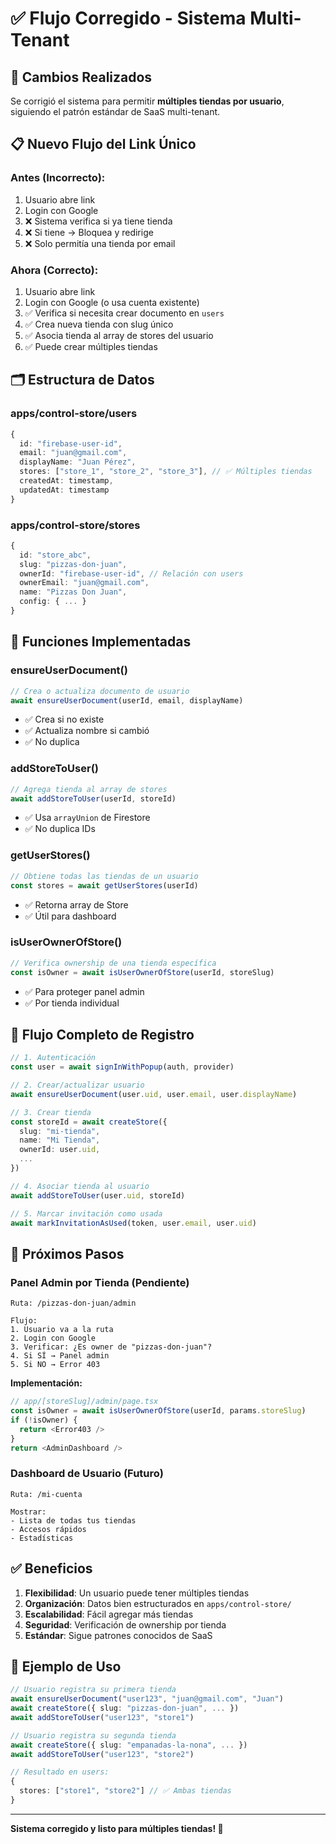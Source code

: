 # ✅ Flujo Corregido - Sistema Multi-Tenant

## 🎯 Cambios Realizados

Se corrigió el sistema para permitir **múltiples tiendas por usuario**, siguiendo el patrón estándar de SaaS multi-tenant.

## 📋 Nuevo Flujo del Link Único

### **Antes (Incorrecto):**
1. Usuario abre link
2. Login con Google
3. ❌ Sistema verifica si ya tiene tienda
4. ❌ Si tiene → Bloquea y redirige
5. ❌ Solo permitía una tienda por email

### **Ahora (Correcto):**
1. Usuario abre link
2. Login con Google (o usa cuenta existente)
3. ✅ Verifica si necesita crear documento en `users`
4. ✅ Crea nueva tienda con slug único
5. ✅ Asocia tienda al array de stores del usuario
6. ✅ Puede crear múltiples tiendas

## 🗂️ Estructura de Datos

### **apps/control-store/users**
```typescript
{
  id: "firebase-user-id",
  email: "juan@gmail.com",
  displayName: "Juan Pérez",
  stores: ["store_1", "store_2", "store_3"], // ✅ Múltiples tiendas
  createdAt: timestamp,
  updatedAt: timestamp
}
```

### **apps/control-store/stores**
```typescript
{
  id: "store_abc",
  slug: "pizzas-don-juan",
  ownerId: "firebase-user-id", // Relación con users
  ownerEmail: "juan@gmail.com",
  name: "Pizzas Don Juan",
  config: { ... }
}
```

## 🔧 Funciones Implementadas

### **ensureUserDocument()**
```typescript
// Crea o actualiza documento de usuario
await ensureUserDocument(userId, email, displayName)
```
- ✅ Crea si no existe
- ✅ Actualiza nombre si cambió
- ✅ No duplica

### **addStoreToUser()**
```typescript
// Agrega tienda al array de stores
await addStoreToUser(userId, storeId)
```
- ✅ Usa `arrayUnion` de Firestore
- ✅ No duplica IDs

### **getUserStores()**
```typescript
// Obtiene todas las tiendas de un usuario
const stores = await getUserStores(userId)
```
- ✅ Retorna array de Store
- ✅ Útil para dashboard

### **isUserOwnerOfStore()**
```typescript
// Verifica ownership de una tienda específica
const isOwner = await isUserOwnerOfStore(userId, storeSlug)
```
- ✅ Para proteger panel admin
- ✅ Por tienda individual

## 🚀 Flujo Completo de Registro

```typescript
// 1. Autenticación
const user = await signInWithPopup(auth, provider)

// 2. Crear/actualizar usuario
await ensureUserDocument(user.uid, user.email, user.displayName)

// 3. Crear tienda
const storeId = await createStore({
  slug: "mi-tienda",
  name: "Mi Tienda",
  ownerId: user.uid,
  ...
})

// 4. Asociar tienda al usuario
await addStoreToUser(user.uid, storeId)

// 5. Marcar invitación como usada
await markInvitationAsUsed(token, user.email, user.uid)
```

## 📱 Próximos Pasos

### **Panel Admin por Tienda** (Pendiente)
```
Ruta: /pizzas-don-juan/admin

Flujo:
1. Usuario va a la ruta
2. Login con Google
3. Verificar: ¿Es owner de "pizzas-don-juan"?
4. Si SÍ → Panel admin
5. Si NO → Error 403
```

**Implementación:**
```typescript
// app/[storeSlug]/admin/page.tsx
const isOwner = await isUserOwnerOfStore(userId, params.storeSlug)
if (!isOwner) {
  return <Error403 />
}
return <AdminDashboard />
```

### **Dashboard de Usuario** (Futuro)
```
Ruta: /mi-cuenta

Mostrar:
- Lista de todas tus tiendas
- Accesos rápidos
- Estadísticas
```

## ✅ Beneficios

1. **Flexibilidad**: Un usuario puede tener múltiples tiendas
2. **Organización**: Datos bien estructurados en `apps/control-store/`
3. **Escalabilidad**: Fácil agregar más tiendas
4. **Seguridad**: Verificación de ownership por tienda
5. **Estándar**: Sigue patrones conocidos de SaaS

## 🎨 Ejemplo de Uso

```typescript
// Usuario registra su primera tienda
await ensureUserDocument("user123", "juan@gmail.com", "Juan")
await createStore({ slug: "pizzas-don-juan", ... })
await addStoreToUser("user123", "store1")

// Usuario registra su segunda tienda
await createStore({ slug: "empanadas-la-nona", ... })
await addStoreToUser("user123", "store2")

// Resultado en users:
{
  stores: ["store1", "store2"] // ✅ Ambas tiendas
}
```

---

**Sistema corregido y listo para múltiples tiendas! 🎉**

